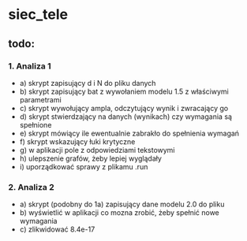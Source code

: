 # siec_tele

## todo:
### 1. Analiza 1
- a) skrypt zapisujący d i N do pliku danych
- b) skrypt zapisujący bat z wywołaniem modelu 1.5 z właściwymi parametrami
- c) skrypt wywołujący ampla, odczytujący wynik i zwracający go
- d) skrypt stwierdzający na danych (wynikach) czy wymagania są spełnione
- e) skrypt mówiący ile ewentualnie zabrakło do spełnienia wymagań
- f) skrypt wskazujący łuki krytyczne
- g) w aplikacji pole z odpowiedziami tekstowymi
- h) ulepszenie grafów, żeby lepiej wyglądały
- i) uporządkować sprawy z plikamu .run

### 2. Analiza 2
- a) skrypt (podobny do 1a) zapisujący dane modelu 2.0 do pliku
- b) wyświetlić w aplikacji co mozna zrobić, żeby spełnić nowe wymagania
- c) zlikwidować 8.4e-17
